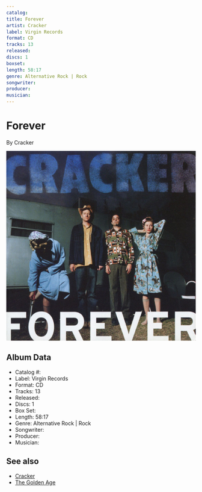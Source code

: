 ```yaml
---
catalog: 
title: Forever
artist: Cracker
label: Virgin Records
format: CD
tracks: 13
released: 
discs: 1
boxset: 
length: 58:17
genre: Alternative Rock | Rock
songwriter: 
producer: 
musician: 
---
```


# Forever

By Cracker

![](../../assets/albumcovers/Cracker-Forever.png)

## Album Data

- Catalog #: 
- Label: Virgin Records
- Format: CD
- Tracks: 13
- Released: 
- Discs: 1
- Box Set: 
- Length: 58:17
- Genre: Alternative Rock | Rock
- Songwriter: 
- Producer: 
- Musician: 


## See also

- [Cracker](Cracker.md)
- [The Golden Age](The_Golden_Age.md)
